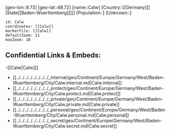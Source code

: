 ﻿---
location: [48.72,8.73]
mapzoom: [7,12] 
mapmarker: city 
type: City
tags:
- geo/City


SpocWebEntityId: 29459
isDeleted: false
confidential: public

---
[geo-lon::8.73]
[geo-lat::48.72]
[name::Calw]
[Country::[[Germany]]]
[State[[Baden-Wuerttemberg]]]]]
[Population::]
[Unknown::]


```leaflet
id: Calw
coordinates: [[Calw]]
markerFile: [[Calw]]
defaultZoom: 11 
maxZoom: 18
```


## Confidential Links & Embeds: 
-[[Calw|Calw]]] 
- [[../../../../../../../../_internal/geo/Continent/Europe/Germany/West/Baden-Wuerttemberg/City/Calw.internal.md|Calw.internal]] 
- [[../../../../../../../../_protect/geo/Continent/Europe/Germany/West/Baden-Wuerttemberg/City/Calw.protect.md|Calw.protect]] 
- [[../../../../../../../../_private/geo/Continent/Europe/Germany/West/Baden-Wuerttemberg/City/Calw.private.md|Calw.private]] 
- [[../../../../../../../../_personal/geo/Continent/Europe/Germany/West/Baden-Wuerttemberg/City/Calw.personal.md|Calw.personal]] 
- [[../../../../../../../../_secret/geo/Continent/Europe/Germany/West/Baden-Wuerttemberg/City/Calw.secret.md|Calw.secret]] 
